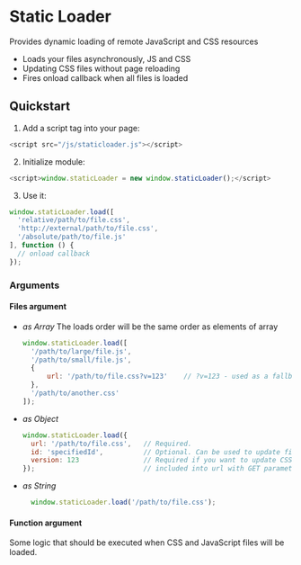 # Static Loader
Provides dynamic loading of remote JavaScript and CSS resources

* Loads your files asynchronously, JS and CSS
* Updating CSS files without page reloading
* Fires onload callback when all files is loaded

## Quickstart

1. Add a script tag into your page:
  ```js
  <script src="/js/staticloader.js"></script>
  ```

2. Initialize module:
  ```js
  <script>window.staticLoader = new window.staticLoader();</script>
  ```

3. Use it:
  ```js
  window.staticLoader.load([
    'relative/path/to/file.css',
    'http://external/path/to/file.css',
    '/absolute/path/to/file.js'
  ], function () {
    // onload callback
  });
  ```

### Arguments
#### Files argument

* *as Array* The loads order will be the same order as elements of array
  ```js
  window.staticLoader.load([
    '/path/to/large/file.js',
    '/path/to/small/file.js',
    {
        url: '/path/to/file.css?v=123'    // ?v=123 - used as a fallback version detection
    },
    '/path/to/another.css'
  ]);
  ```

* *as Object*
  ```js
  window.staticLoader.load({
    url: '/path/to/file.css',   // Required.
    id: 'specifiedId',          // Optional. Can be used to update files with different url.
    version: 123                // Required if you want to update CSS file, also can be 
  });                           // included into url with GET parameter "v".
  ```
  
* *as String*
  ```js
    window.staticLoader.load('/path/to/file.css');
  ```
  
#### Function argument
Some logic that should be executed when CSS and JavaScript files will be loaded.
